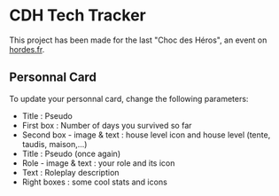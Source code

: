 # CDH Tech Tracker

This project has been made for the last "Choc des Héros", an event on [hordes.fr](https://www.hordes.fr).

## Personnal Card

To update your personnal card, change the following parameters:
- Title : Pseudo
- First box : Number of days you survived so far
- Second box - image & text : house level icon and house level (tente, taudis, maison,...)
- Title : Pseudo (once again)
- Role - image & text : your role and its icon
- Text : Roleplay description
- Right boxes : some cool stats and icons